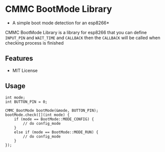 # CMMC BootMode Library

* A simple boot mode detection for an esp8266*

CMMC BootMode Library is a library for esp8266 that you can define `INPUT_PIN` and `WAIT_TIME` and `CALLBACK` then the `CALLBACK` will be called when checking process is finished

Features
--------
* MIT License

Usage
--------

    int mode;
    int BUTTON_PIN = 0;

    CMMC_BootMode bootMode(&mode, BUTTON_PIN);
    bootMode.check([](int mode) {
        if (mode == BootMode::MODE_CONFIG) {
            // do config_mode
        }
        else if (mode == BootMode::MODE_RUN) {
            // do config_mode
        }
    });
